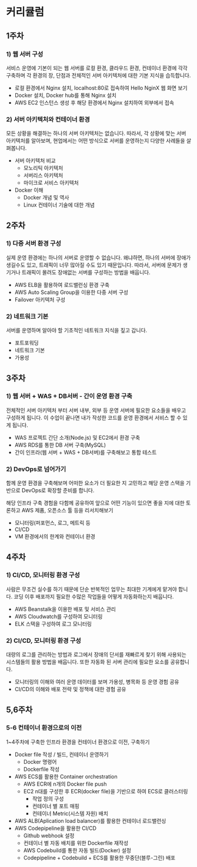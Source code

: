 # 커리큘럼

## 1주차
### 1) 웹 서버 구성	
서비스 운영에 기본이 되는 웹 서버를 로컬 환경, 클라우드 환경, 컨테이너 환경에 각각 구축하며 각 환경의 장, 단점과 전체적인 서버 아키텍처에 대한 기본 지식을 습득합니다.

- 로컬 환경에서 Nginx 설치, localhost:80로 접속하여 Hello NginX 웹 화면 보기
- Docker 설치, Docker hub를 통해 Nginx 설치
- AWS EC2 인스턴스 생성 후 해당 환경에서 Nginx 설치하여 외부에서 접속

### 2) 서버 아키텍처와 컨테이너 환경	
모든 상황을 해결하는 하나의 서버 아키텍처는 없습니다. 따라서, 각 상황에 맞는 서버 아키텍처를 알아보며, 현업에서는 어떤 방식으로 서버를 운영하는지 다양한 사례들을 살펴봅니다.

- 서버 아키텍처 비교
  - 모노리틱 아키텍처
  - 서버리스 아키텍처
  - 마이크로 서비스 아키텍처
- Docker 이해
  - Docker 개념 및 역사
  - Linux 컨테이너 기술에 대한 개념

## 2주차

### 1) 다중 서버 환경 구성	
실제 운영 환경에는 하나의 서버로 운영할 수 없습니다. 왜냐하면, 하나의 서버에 장애가 생길수도 있고, 트래픽이 너무 많아질 수도 있기 때문입니다. 따라서, 서버에 문제가 생기거나 트래픽이 몰려도 장애없는 서버를 구성하는 방법을 배웁니다.

- AWS ELB을 활용하여 로드밸런싱 환경 구축
- AWS Auto Scaling Group을 이용한 다중 서버 구성
- Failover 아키텍처 구성

### 2) 네트워크 기본	
서버를 운영하며 알아야 할 기초적인 네트워크 지식을 짚고 갑니다.

- 포트포워딩
- 네트워크 기본
- 가용성

## 3주차

### 1) 웹 서버 + WAS + DB서버 - 간이 운영 환경 구축	
전체적인 서버 아키텍처 부터 서버 내부, 외부 등 운영 서버에 필요한 요소들을 배우고 구성하게 됩니다. 이 수업이 끝나면 내가 작성한 코드를 운영 환경에서 서비스 할 수 있게 됩니다.

- WAS 프로젝트 간단 소개(Node.js) 및 EC2에서 환경 구축
- AWS RDS를 통한 DB 서버 구축(MySQL)
- 간이 인프라(웹 서버 + WAS + DB서버)를 구축해보고 통합 테스트

### 2) DevOps로 넘어가기	
함께 운영 환경을 구축해보며 어떠한 요소가 더 필요한 지 고민하고 해당 운영 스택을 기반으로 DevOps로 확장할 준비를 합니다.

해당 인프라 구축 경험을 다함께 공유하여 앞으로 어떤 기능이 있으면 좋을 지에 대한 토론하고 AWS 제품, 오픈소스 툴 등을 리서치해보기
- 모니터링(퍼포먼스, 로그, 메트릭 등
- CI/CD
- VM 환경에서의 한계와 컨테이너 환경

## 4주차

### 1) CI/CD, 모니터링 환경 구성	
사람은 무조건 실수를 하기 때문에 단순 반복적인 업무는 최대한 기계에게 맡겨야 합니다. 코딩 이후 배포까지 필요한 수많은 작업들을 어떻게 자동화하는지 배웁니다.

- AWS Beanstalk을 이용한 배포 및 서비스 관리
- AWS Cloudwatch를 구성하여 모니터링
- ELK 스택을 구성하여 로그 모니터링

### 2) CI/CD, 모니터링 환경 구성	
대량의 로그를 관리하는 방법과 로그에서 장애의 단서를 재빠르게 찾기 위해 사용되는 시스템들의 활용 방법을 배웁니다. 또한 자동화 된 서버 관리에 필요한 요소를 공유합니다.

- 모니터링의 이해와 여러 운영 데이터를 보며 가용성, 병목화 등 운영 경험 공유
- CI/CD의 이해와 배포 전략 및 정책에 대한 경험 공유

## 5,6주차

### 5-6	컨테이너 환경으로의 이전	
1~4주차에 구축한 인프라 환경을 컨테이너 환경으로 이전, 구축하기

- Docker file 작성 / 빌드, 컨테이너 운영하기
  - Docker 명령어
  - Dockerfile 작성
- AWS ECS를 활용한 Container orchestration
  - AWS ECR에 n개의 Docker file push
  - EC2 n대를 구성한 후 ECR(docker file)을 기반으로 하여 ECS로 클러스터링
    - 작업 정의 구성
    - 컨테이너 별 포트 매핑
    - 컨테이너 Metric(시스템 자원) 배치
- AWS ALB(Aplication load balancer)를 활용한 컨테이너 로드밸런싱
- AWS Codepipeline을 활용한 CI/CD
  - Github webhook 설정
  - 컨테이너 별 자동 배치를 위한 Dockerfile 재작성
  - AWS Codebuild를 통한 자동 빌드(Docker) 설정
  - Codepipeline + Codebuild + ECS를 활용한 무중단(블루-그린) 배포